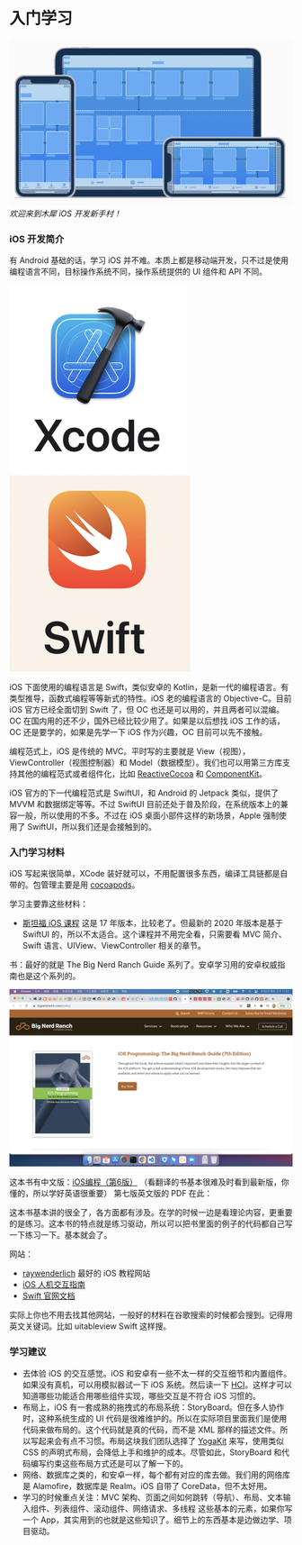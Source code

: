 # 入门学习

![](https://raw.githubusercontent.com/zxc0328/for-picgo/master/%E6%88%AA%E5%B1%8F2021-08-06%20%E4%B8%8A%E5%8D%8811.33.02.png)
*欢迎来到木犀 iOS 开发新手村！*

### iOS 开发简介

有 Android 基础的话，学习 iOS 并不难。本质上都是移动端开发，只不过是使用编程语言不同，目标操作系统不同，操作系统提供的 UI 组件和 API 不同。

![](https://raw.githubusercontent.com/zxc0328/for-picgo/master/%E6%88%AA%E5%B1%8F2021-08-06%20%E4%B8%8A%E5%8D%8811.31.19.png)
![](https://raw.githubusercontent.com/zxc0328/for-picgo/master/%E6%88%AA%E5%B1%8F2021-08-06%20%E4%B8%8A%E5%8D%8811.31.23.png)


iOS 下面使用的编程语言是 Swift，类似安卓的 Kotlin，是新一代的编程语言。有类型推导，函数式编程等等新式的特性。iOS 老的编程语言的 Objective-C。目前 iOS 官方已经全面切到 Swift 了，但 OC 也还是可以用的，并且两者可以混编。OC 在国内用的还不少，国外已经比较少用了。如果是以后想找 iOS 工作的话，OC 还是要学的，如果是先学一下 iOS 作为兴趣，OC 目前可以先不接触。

编程范式上，iOS 是传统的 MVC。平时写的主要就是 View（视图），ViewController（视图控制器）和 Model（数据模型）。我们也可以用第三方库支持其他的编程范式或者组件化，比如 [ReactiveCocoa](https://github.com/ReactiveCocoa/ReactiveCocoa) 和 [ComponentKit](https://componentkit.org/)。

iOS 官方的下一代编程范式是 SwiftUI，和 Android 的 Jetpack 类似，提供了 MVVM 和数据绑定等等。不过 SwiftUI 目前还处于普及阶段，在系统版本上的兼容一般，所以使用的不多。不过在 iOS 桌面小部件这样的新场景，Apple 强制使用了 SwiftUI，所以我们还是会接触到的。

### 入门学习材料

iOS 写起来很简单，XCode 装好就可以，不用配置很多东西，编译工具链都是自带的。包管理主要是用 [cocoapods](https://cocoapods.org/)。

学习主要靠这些材料：

+ [斯坦福 iOS 课程](https://www.bilibili.com/video/BV1rb411C7eN?from=search&seid=14447357722721788424) 这是 17 年版本，比较老了。但最新的 2020 年版本是基于 SwiftUI 的，所以不太适合。这个课程并不用完全看，只需要看 MVC 简介、Swift 语言、UIView、ViewController 相关的章节。


书：最好的就是 The Big Nerd Ranch Guide 系列了。安卓学习用的安卓权威指南也是这个系列的。

![](https://raw.githubusercontent.com/zxc0328/for-picgo/master/ios_book.png)

这本书有中文版：[iOS编程（第6版）](https://book.douban.com/subject/33431782/) （看翻译的书基本很难及时看到最新版，你懂的，所以学好英语很重要）
第七版英文版的 PDF 在此：

这本书基本讲的很全了，各方面都有涉及。在学的时候一边是看理论内容，更重要的是练习。这本书的特点就是练习驱动，所以可以把书里面的例子的代码都自己写一下练习一下。基本就会了。

网站：

+ [raywenderlich](https://www.raywenderlich.com/) 最好的 iOS 教程网站
+ [iOS 人机交互指南](https://developer.apple.com/design/human-interface-guidelines/ios/overview/themes/)
+ [Swift 官网文档](https://swift.org/documentation/)

实际上你也不用去找其他网站，一般好的材料在谷歌搜索的时候都会搜到。记得用英文关键词。比如 uitableview Swift 这样搜。

### 学习建议


+ 去体验 iOS 的交互感觉。iOS 和安卓有一些不太一样的交互细节和内置组件。如果没有真机，可以用模拟器试一下 iOS 系统。然后读一下 [HCI](https://developer.apple.com/design/human-interface-guidelines/ios/overview/themes/)。这样才可以知道哪些功能适合用哪些组件实现，哪些交互是不符合 iOS 习惯的。
+ 布局上，iOS 有一套成熟的拖拽式的布局系统：StoryBoard。但在多人协作时，这种系统生成的 UI 代码是很难维护的。所以在实际项目里面我们是使用代码来做布局的。这个代码就是真的代码，而不是 XML 那样的描述文件。所以写起来会有点不习惯。布局这块我们团队选择了 [YogaKit](https://yogalayout.com/) 来写，使用类似 CSS 的声明式布局，会降低上手和维护的成本。尽管如此，StoryBoard 和代码编写约束这些布局方式还是可以了解一下的。
+ 网络、数据库之类的，和安卓一样，每个都有对应的库去做。我们用的网络库是 Alamofire，数据库是 Realm。iOS 自带了 CoreData，但不太好用。
+ 学习的时候重点关注：MVC 架构、页面之间如何跳转（导航）、布局、文本输入组件、列表组件、滚动组件、网络请求、多线程 这些基本的元素，如果你写一个 App，其实用到的也就是这些知识了。细节上的东西基本是边做边学、项目驱动。